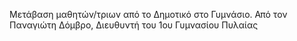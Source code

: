 Μετάβαση μαθητών/τριων από το Δημοτικό στο Γυμνάσιο.
Από τον Παναγιώτη Δόμβρο, Διευθυντή του 1ου Γυμνασίου Πυλαίας

